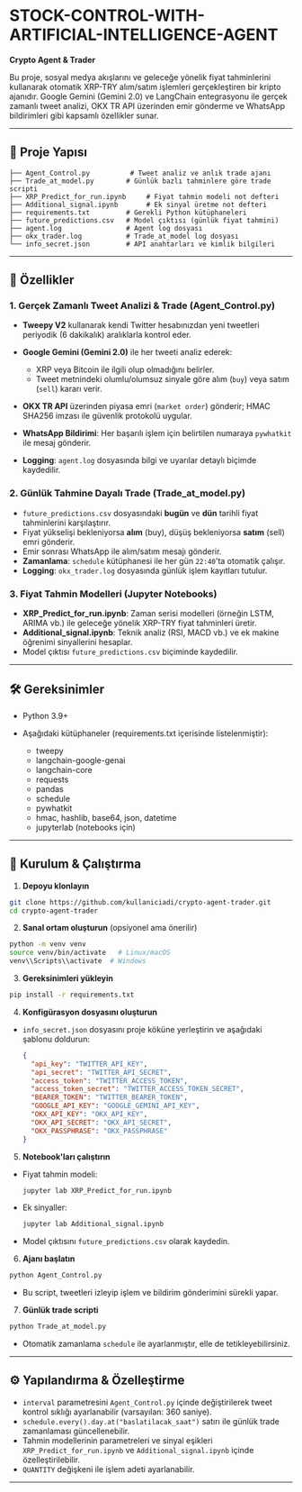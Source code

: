 # STOCK-CONTROL-WITH-ARTIFICIAL-INTELLIGENCE-AGENT
**Crypto Agent & Trader**

Bu proje, sosyal medya akışlarını ve geleceğe yönelik fiyat tahminlerini kullanarak otomatik XRP-TRY alım/satım işlemleri gerçekleştiren bir kripto ajanıdır. Google Gemini (Gemini 2.0) ve LangChain entegrasyonu ile gerçek zamanlı tweet analizi, OKX TR API üzerinden emir gönderme ve WhatsApp bildirimleri gibi kapsamlı özellikler sunar.

---

## 📂 Proje Yapısı

```
├── Agent_Control.py          # Tweet analiz ve anlık trade ajanı
├── Trade_at_model.py        # Günlük bazlı tahminlere göre trade scripti
├── XRP_Predict_for_run.ipynb     # Fiyat tahmin modeli not defteri
├── Additional_signal.ipynb       # Ek sinyal üretme not defteri
├── requirements.txt         # Gerekli Python kütüphaneleri
├── future_predictions.csv   # Model çıktısı (günlük fiyat tahmini)
├── agent.log                # Agent log dosyası
├── okx_trader.log           # Trade_at_model log dosyası
└── info_secret.json         # API anahtarları ve kimlik bilgileri
```

---

## 🔑 Özellikler

### 1. Gerçek Zamanlı Tweet Analizi & Trade (Agent\_Control.py)

* **Tweepy V2** kullanarak kendi Twitter hesabınızdan yeni tweetleri periyodik (6 dakikalık) aralıklarla kontrol eder.
* **Google Gemini (Gemini 2.0)** ile her tweeti analiz ederek:

  * XRP veya Bitcoin ile ilgili olup olmadığını belirler.
  * Tweet metnindeki olumlu/olumsuz sinyale göre alım (`buy`) veya satım (`sell`) kararı verir.
* **OKX TR API** üzerinden piyasa emri (`market order`) gönderir; HMAC SHA256 imzası ile güvenlik protokolü uygular.
* **WhatsApp Bildirimi**: Her başarılı işlem için belirtilen numaraya `pywhatkit` ile mesaj gönderir.
* **Logging**: `agent.log` dosyasında bilgi ve uyarılar detaylı biçimde kaydedilir.

### 2. Günlük Tahmine Dayalı Trade (Trade\_at\_model.py)

* `future_predictions.csv` dosyasındaki **bugün** ve **dün** tarihli fiyat tahminlerini karşılaştırır.
* Fiyat yükselişi bekleniyorsa **alım** (buy), düşüş bekleniyorsa **satım** (sell) emri gönderir.
* Emir sonrası WhatsApp ile alım/satım mesajı gönderir.
* **Zamanlama**: `schedule` kütüphanesi ile her gün `22:40`'ta otomatik çalışır.
* **Logging**: `okx_trader.log` dosyasında günlük işlem kayıtları tutulur.

### 3. Fiyat Tahmin Modelleri (Jupyter Notebooks)

* **XRP\_Predict\_for\_run.ipynb**: Zaman serisi modelleri (örneğin LSTM, ARIMA vb.) ile geleceğe yönelik XRP-TRY fiyat tahminleri üretir.
* **Additional\_signal.ipynb**: Teknik analiz (RSI, MACD vb.) ve ek makine öğrenimi sinyallerini hesaplar.
* Model çıktısı `future_predictions.csv` biçiminde kaydedilir.

---

## 🛠️ Gereksinimler

* Python 3.9+
* Aşağıdaki kütüphaneler (requirements.txt içerisinde listelenmiştir):

  * tweepy
  * langchain-google-genai
  * langchain-core
  * requests
  * pandas
  * schedule
  * pywhatkit
  * hmac, hashlib, base64, json, datetime
  * jupyterlab (notebooks için)

---

## 🚀 Kurulum & Çalıştırma

1. **Depoyu klonlayın**

```bash
git clone https://github.com/kullaniciadi/crypto-agent-trader.git
cd crypto-agent-trader
```

2. **Sanal ortam oluşturun** (opsiyonel ama önerilir)

```bash
python -m venv venv
source venv/bin/activate   # Linux/macOS
venv\\Scripts\\activate  # Windows
```

3. **Gereksinimleri yükleyin**

```bash
pip install -r requirements.txt
```

4. **Konfigürasyon dosyasını oluşturun**

* `info_secret.json` dosyasını proje köküne yerleştirin ve aşağıdaki şablonu doldurun:

  ```json
  {
    "api_key": "TWITTER_API_KEY",
    "api_secret": "TWITTER_API_SECRET",
    "access_token": "TWITTER_ACCESS_TOKEN",
    "access_token_secret": "TWITTER_ACCESS_TOKEN_SECRET",
    "BEARER_TOKEN": "TWITTER_BEARER_TOKEN",
    "GOOGLE_API_KEY": "GOOGLE_GEMINI_API_KEY",
    "OKX_API_KEY": "OKX_API_KEY",
    "OKX_API_SECRET": "OKX_API_SECRET",
    "OKX_PASSPHRASE": "OKX_PASSPHRASE"
  }
  ```

5. **Notebook'ları çalıştırın**

* Fiyat tahmin modeli:

  ```bash
  jupyter lab XRP_Predict_for_run.ipynb
  ```
* Ek sinyaller:

  ```bash
  jupyter lab Additional_signal.ipynb
  ```
* Model çıktısını `future_predictions.csv` olarak kaydedin.

6. **Ajanı başlatın**

```bash
python Agent_Control.py
```

* Bu script, tweetleri izleyip işlem ve bildirim gönderimini sürekli yapar.

7. **Günlük trade scripti**

```bash
python Trade_at_model.py
```

* Otomatik zamanlama `schedule` ile ayarlanmıştır, elle de tetikleyebilirsiniz.

---

## ⚙️ Yapılandırma & Özelleştirme

* `interval` parametresini `Agent_Control.py` içinde değiştirilerek tweet kontrol sıklığı ayarlanabilir (varsayılan: 360 saniye).
* `schedule.every().day.at("baslatilacak_saat")` satırı ile günlük trade zamanlaması güncellenebilir.
* Tahmin modellerinin parametreleri ve sinyal eşikleri `XRP_Predict_for_run.ipynb` ve `Additional_signal.ipynb` içinde özelleştirilebilir.
* `QUANTITY` değişkeni ile işlem adeti ayarlanabilir.

---

